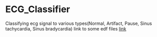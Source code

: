 # ECG_Classifier
Classifying ecg signal to various types(Normal, Artifact, Pause, Sinus tachycardia, Sinus bradycardia)
link to some edf files [link](https://drive.google.com/drive/folders/1pbmj1iQQ9neC0cCyHZ1aqks2R7eTTcwx?usp=sharing)
